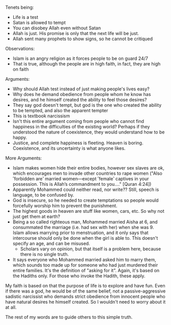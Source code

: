 Tenets being:

- Life is a test
- Satan is allowed to tempt
- You can disobey Allah even without Satan
- Allah is just. His promise is only that the next life will be just.
- Allah sent many prophets to show signs, so he cannot be critiqued

Observations:

- Islam is an angry religion as it forces people to be on guard 24/7
- That is true, although the people are in high faith, in fact, they are high on faith

Arguments:

- Why should Allah test instead of just making people's lives easy?
- Why does he demand obedience from people whom he know has desires, and he himself created the ability to feel those desires?
- They say god doesn't tempt, but god is the one who created the ability to be tempted, and also the apparent tempter
- This is textbook narcissism
- Isn't this entire argument coming from people who cannot find happiness in the difficulties of the existing world? Perhaps if they understood the nature of coexistence, they would understand how to be happy.
- Justice, and complete happiness is fleeting. Heaven is boring. Coexistence, and its uncertainty is what anyone likes.

More Arguments:
- Islam makes women hide their entire bodies, however sex slaves are ok, which encourages men to invade other countries to rape women ("Also ˹forbidden are˺ married women—except ˹female˺ captives in your possession. This is Allah’s commandment to you...." [Quran 4:24])
- Apparently Mohammed could neither read, nor write?? Still, speech is language, to be confused by.
- God is insecure, so he needed to create temptations so people would forcefully worship him to prevent the punishment.
- The highest goods in heaven are stuff like women, cars, etc. So why not just get them at earth?
- Being a so called righteous man, Mohammed married Aisha at 6, and consummated the marriage (i.e. had sex with her) when she was 9. Islam allows marrying prior to menstruation, and it only says that intercourse should only be done when the girl is able to. This doesn't specify an age, and can be misused.
  - Scholars vary on opinion, but that itself is a problem here, because there is no single truth.
- It says everyone who Mohammed married asked him to marry them, which sounds too made up for someone who had just murdered their entire families. It's the definition of "asking for it". Again, it's based on the Hadiths only. For those who invoke the Hadith, these apply.

My faith is based on that the purpose of life is to explore and have fun. Even if there was a god, he would be of the same belief, not a passive-aggressive sadistic narcissist who demands strict obedience from innocent people who have natural desires he himself created. So I wouldn't need to worry about it at all. 

The rest of my words are to guide others to this simple truth.
